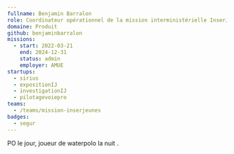 ```yaml
---
fullname: Benjamin Barralon
role: Coordinateur opérationnel de la mission interministérielle InserJeunes
domaine: Produit
github: benjaminbarralon
missions:
  - start: 2022-03-21
    end: 2024-12-31
    status: admin
    employer: AMUE
startups:
  - sirius
  - expositionIJ
  - investigationIJ
  - pilotagevoiepro
teams:
  - /teams/mission-inserjeunes
badges:
  - segur
---
```


PO le jour, joueur de waterpolo la nuit .

